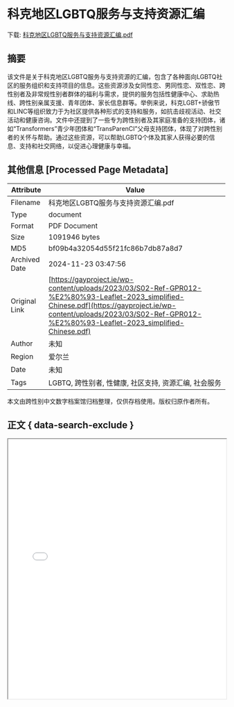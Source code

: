# 科克地区LGBTQ服务与支持资源汇编

<!-- tcd_download_link -->
下载: <a href="科克地区LGBTQ服务与支持资源汇编.pdf" download>科克地区LGBTQ服务与支持资源汇编.pdf</a>
<!-- tcd_download_link_end -->

## 摘要

<!-- tcd_abstract -->
该文件是关于科克地区LGBTQ服务与支持资源的汇编，包含了各种面向LGBTQ社区的服务组织和支持项目的信息。这些资源涉及女同性恋、男同性恋、双性恋、跨性别者及非常规性别者群体的福利与需求，提供的服务包括性健康中心、求助热线、跨性别亲属支援、青年团体、家长信息群等。举例来说，科克LGBT+骄傲节和LINC等组织致力于为社区提供各种形式的支持和服务，如抗击歧视活动、社交活动和健康咨询。文件中还提到了一些专为跨性别者及其家庭准备的支持团体，诸如“Transformers”青少年团体和“TransParenCI”父母支持团体，体现了对跨性别者的关怀与帮助。通过这些资源，可以帮助LGBTQ个体及其家人获得必要的信息、支持和社交网络，以促进心理健康与幸福。

<!-- tcd_abstract_end -->

## 其他信息 [Processed Page Metadata]

| Attribute       | Value                                  |
|-----------------|----------------------------------------|
| Filename        | 科克地区LGBTQ服务与支持资源汇编.pdf                             |
| Type            | document                                 |
| Format          | PDF Document                               |
| Size            | 1091946 bytes                           |
| MD5             | bf09b4a32054d55f21fc86b7db87a8d7                                  |
| Archived Date   | 2024-11-23 03:47:56                             |
| Original Link   | [https://gayproject.ie/wp-content/uploads/2023/03/S02-Ref-GPR012-%E2%80%93-Leaflet-2023_simplified-Chinese.pdf](https://gayproject.ie/wp-content/uploads/2023/03/S02-Ref-GPR012-%E2%80%93-Leaflet-2023_simplified-Chinese.pdf)                         |
| Author          | 未知                               |
| Region          | 爱尔兰                               |
| Date            | 未知                                 |
| Tags            | LGBTQ, 跨性别者, 性健康, 社区支持, 资源汇编, 社会服务                                 |

本文由跨性别中文数字档案馆归档整理，仅供存档使用。版权归原作者所有。


## 正文 { data-search-exclude }

<!-- tcd_main_text -->
<iframe src="../科克地区LGBTQ服务与支持资源汇编.pdf" width="100%" height="600px">
    <p>无法显示PDF，请下载查看。</p>
</iframe>
<!-- tcd_main_text_end -->

